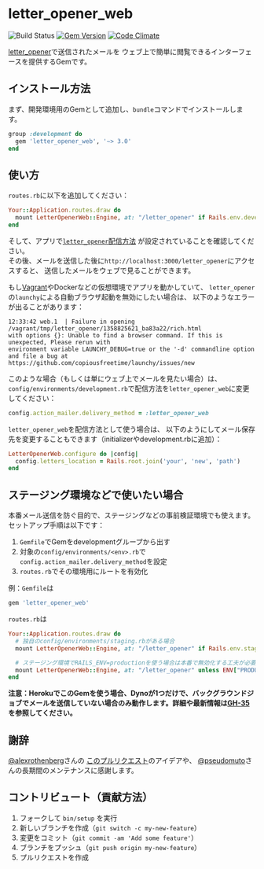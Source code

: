 # letter_opener_web

![Build Status](https://github.com/fgrehm/letter_opener_web/actions/workflows/main.yml/badge.svg)
[![Gem Version](https://badge.fury.io/rb/letter_opener_web.svg)](http://badge.fury.io/rb/letter_opener_web)
[![Code Climate](https://codeclimate.com/github/fgrehm/letter_opener_web.svg)](https://codeclimate.com/github/fgrehm/letter_opener_web)

[letter_opener](https://github.com/ryanb/letter_opener)で送信されたメールを
ウェブ上で簡単に閲覧できるインターフェースを提供するGemです。

## インストール方法

まず、開発環境用のGemとして追加し、`bundle`コマンドでインストールします。

```ruby
group :development do
  gem 'letter_opener_web', '~> 3.0'
end
```

## 使い方

`routes.rb`に以下を追加してください：

```ruby
Your::Application.routes.draw do
  mount LetterOpenerWeb::Engine, at: "/letter_opener" if Rails.env.development?
end
```

そして、アプリで[`letter_opener`配信方法](https://github.com/ryanb/letter_opener#rails-setup)
が設定されていることを確認してください。  
その後、メールを送信した後に`http://localhost:3000/letter_opener`にアクセスすると、
送信したメールをウェブで見ることができます。

もし[Vagrant](http://vagrantup.com)やDockerなどの仮想環境でアプリを動かしていて、
`letter_opener`の`launchy`による自動ブラウザ起動を無効にしたい場合は、
以下のようなエラーが出ることがあります：

```terminal
12:33:42 web.1  | Failure in opening /vagrant/tmp/letter_opener/1358825621_ba83a22/rich.html
with options {}: Unable to find a browser command. If this is unexpected, Please rerun with
environment variable LAUNCHY_DEBUG=true or the '-d' commandline option and file a bug at
https://github.com/copiousfreetime/launchy/issues/new
```

このような場合（もしくは単にウェブ上でメールを見たい場合）は、
`config/environments/development.rb`で配信方法を`letter_opener_web`に変更してください：

```ruby
config.action_mailer.delivery_method = :letter_opener_web
```

`letter_opener_web`を配信方法として使う場合は、
以下のようにしてメール保存先を変更することもできます（initializerやdevelopment.rbに追加）：

```ruby
LetterOpenerWeb.configure do |config|
  config.letters_location = Rails.root.join('your', 'new', 'path')
end
```

## ステージング環境などで使いたい場合

本番メール送信を防ぐ目的で、ステージングなどの事前検証環境でも使えます。
セットアップ手順は以下です：

1. `Gemfile`でGemをdevelopmentグループから出す
2. 対象の`config/environments/<env>.rb`で`config.action_mailer.delivery_method`を設定
3. `routes.rb`でその環境用にルートを有効化

例：`Gemfile`は

```ruby
gem 'letter_opener_web'
```

`routes.rb`は

```ruby
Your::Application.routes.draw do
  # 独自のconfig/environments/staging.rbがある場合
  mount LetterOpenerWeb::Engine, at: "/letter_opener" if Rails.env.staging?

  # ステージング環境でRAILS_ENV=productionを使う場合は本番で無効化する工夫が必要
  mount LetterOpenerWeb::Engine, at: "/letter_opener" unless ENV["PRODUCTION_FOR_REAL"]
end
```

**注意：HerokuでこのGemを使う場合、Dynoが1つだけで、バックグラウンドジョブでメールを送信していない場合のみ動作します。詳細や最新情報は[GH-35](https://github.com/fgrehm/letter_opener_web/issues/35)を参照してください。**

## 謝辞

[@alexrothenberg](https://github.com/alexrothenberg)さんの
[このプルリクエスト](https://github.com/ryanb/letter_opener/pull/12)のアイデアや、
[@pseudomuto](https://github.com/pseudomuto)さんの長期間のメンテナンスに感謝します。

## コントリビュート（貢献方法）

1. フォークして `bin/setup` を実行
2. 新しいブランチを作成（`git switch -c my-new-feature`）
3. 変更をコミット（`git commit -am 'Add some feature'`）
4. ブランチをプッシュ（`git push origin my-new-feature`）
5. プルリクエストを作成